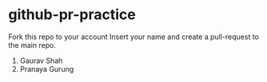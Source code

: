 # github-pr-practice
Fork this repo to your account
Insert your name and create a pull-request to the main repo.

1. Gaurav Shah
2. Pranaya Gurung
